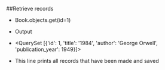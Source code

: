 ##Retrieve records
- Book.objects.get(id=1)
- Output
- <QuerySet [{'id': 1, 'title': '1984', 'author': 'George Orwell', 'publication_year': 1949}]>

- This line prints all records that have been made and saved 
